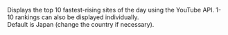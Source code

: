 <p>Displays the top 10 fastest-rising sites of the day using the YouTube API. 1-10 rankings can also be displayed individually. <br>Default is Japan (change the country if necessary).</p>
